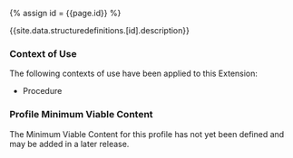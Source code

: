 
{% assign id = {{page.id}} %}

{{site.data.structuredefinitions.[id].description}}

### Context of Use ###
The following contexts of use have been applied to this Extension:

- Procedure

### Profile Minimum Viable Content ###

The Minimum Viable Content for this profile has not yet been defined and may be added in a later release.